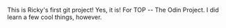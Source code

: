 This is Ricky's first git project! Yes, it is! For TOP -- The Odin Project.
I did learn a few cool things, however.

